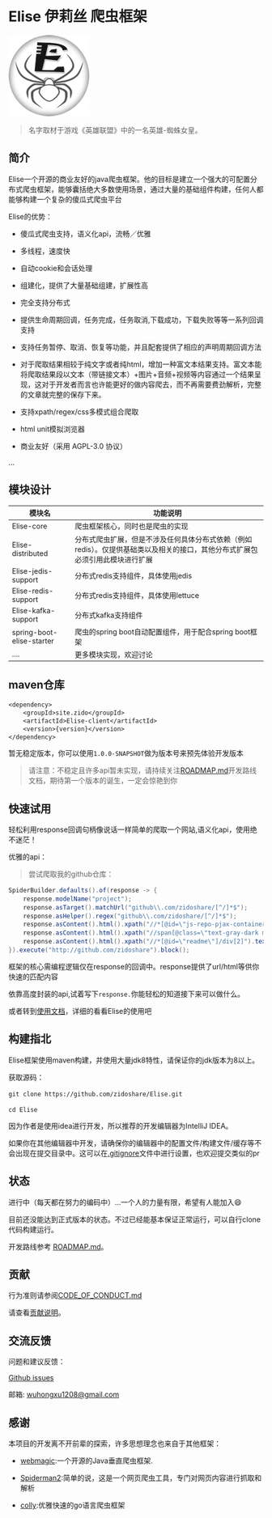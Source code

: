 # Elise 伊莉丝 爬虫框架

![elise](./elise.png)

> 名字取材于游戏《英雄联盟》中的一名英雄-蜘蛛女皇。

## 简介

Elise一个开源的商业友好的java爬虫框架。他的目标是建立一个强大的可配置分布式爬虫框架，能够囊括绝大多数使用场景，通过大量的基础组件构建，任何人都能够构建一个复杂的傻瓜式爬虫平台

Elise的优势：

* 傻瓜式爬虫支持，语义化api，流畅／优雅

* 多线程，速度快

* 自动cookie和会话处理

* 组建化，提供了大量基础组建，扩展性高

* 完全支持分布式

* 提供生命周期回调，任务完成，任务取消,下载成功，下载失败等等一系列回调支持

* 支持任务暂停、取消、恢复等功能，并且配套提供了相应的声明周期回调方法

* 对于爬取结果相较于纯文字或者纯html，增加一种富文本结果支持。富文本能将爬取结果段以文本（带链接文本）+图片+音频+视频等内容通过一个结果呈现，这对于开发者而言也许能更好的做内容爬去，而不再需要费劲解析，完整的文章就完整的保存下来。

* 支持xpath/regex/css多模式组合爬取

* html unit模拟浏览器

* 商业友好（采用 AGPL-3.0 协议）

...

## 模块设计

| 模块名                    | 功能说明                                                                                                                      |
|---------------------------|-------------------------------------------------------------------------------------------------------------------------------|
| Elise-core                | 爬虫框架核心，同时也是爬虫的实现                                                                                              |
| Elise-distributed         | 分布式爬虫扩展，但是不涉及任何具体分布式依赖（例如redis）。仅提供基础类以及相关的接口，其他分布式扩展包必须引用此模块进行扩展 |
| Elise-jedis-support       | 分布式redis支持组件，具体使用jedis                                                                                            |
| Elise-redis-support       | 分布式redis支持组件，具体使用lettuce                                                                                          |
| Elise-kafka-support       | 分布式kafka支持组件                                                                                                           |
| spring-boot-elise-starter | 爬虫的spring boot自动配置组件，用于配合spring boot框架                                                                        |
| ....                      | 更多模块实现，欢迎讨论                                                                                                        |

## maven仓库

```
<dependency>
    <groupId>site.zido</groupId>
    <artifactId>Elise-client</artifactId>
    <version>{version}</version>
</dependency>
```

暂无稳定版本，你可以使用`1.0.0-SNAPSHOT`做为版本号来预先体验开发版本

> 请注意：不稳定且许多api暂未实现，请持续关注[ROADMAP.md](./ROADMAP.md)开发路线文档，期待第一个版本的诞生，一定会惊艳到你

## 快速试用

轻松利用response回调句柄像说话一样简单的爬取一个网站,语义化api，使用绝不迷茫！

优雅的api：

> 尝试爬取我的github仓库：

```java
SpiderBuilder.defaults().of(response -> {
    response.modelName("project");
    response.asTarget().matchUrl("github\\.com/zidoshare/[^/]*$");
    response.asHelper().regex("github\\.com/zidoshare/[^/]*$");
    response.asContent().html().xpath("//*[@id=\"js-repo-pjax-container\"]/div[1]/div/h1/strong/a").text().save("title");
    response.asContent().html().xpath("//span[@class=\"text-gray-dark mr-2\"]").text().save("description");
    response.asContent().html().xpath("//*[@id=\"readme\"]/div[2]").text().save("readme");
}).execute("http://github.com/zidoshare").block();
```

框架的核心需编程逻辑仅在response的回调中。response提供了url/html等供你快速的匹配内容

依靠高度封装的api,试着写下`response.`你能轻松的知道接下来可以做什么。

或者转到[使用文档](./TUTORIAL.md)，详细的看看Elise的使用吧

## 构建指北

Elise框架使用maven构建，并使用大量jdk8特性，请保证你的jdk版本为8以上。

获取源码：

`git clone https://github.com/zidoshare/Elise.git`

`cd Elise`

因为作者是使用idea进行开发，所以推荐的开发编辑器为IntelliJ IDEA。

如果你在其他编辑器中开发，请确保你的编辑器中的配置文件/构建文件/缓存等不会出现在提交目录中。这可以在[.gitignore](https://git-scm.com/gitignore)文件中进行设置，也欢迎提交类似的pr

## 状态

进行中（每天都在努力的编码中）...一个人的力量有限，希望有人能加入:smile:

目前还没能达到正式版本的状态。不过已经能基本保证正常运行，可以自行clone代码构建运行。

开发路线参考 [ROADMAP.md](./ROADMAP.md)。

## 贡献

行为准则请参阅[CODE_OF_CONDUCT.md](./CODE_OF_CONDUCT.md)

请查看[贡献说明](./CONTRIBUTING.md)。

## 交流反馈

问题和建议反馈：

[Github issues](https://github.com/zidoshare/Elise/issues)

邮箱: [wuhongxu1208@gmail.com](mailto:wuhongxu1208@gmail.com)

## 感谢

本项目的开发离不开前辈的探索，许多思想理念也来自于其他框架：

* [webmagic](https://github.com/code4craft/webmagic):一个开源的Java垂直爬虫框架.

* [Spiderman2](https://gitee.com/l-weiwei/Spiderman2):简单的说，这是一个网页爬虫工具，专门对网页内容进行抓取和解析

* [colly](https://github.com/gocolly/colly):优雅快速的go语言爬虫框架

